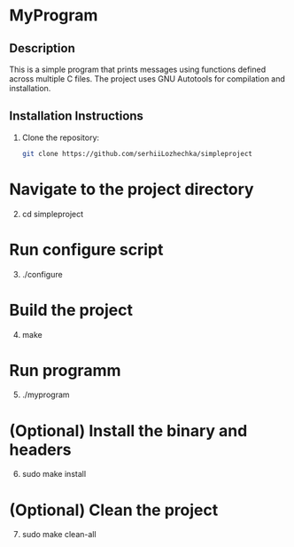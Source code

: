 # MyProgram

## Description

This is a simple program that prints messages using functions defined across multiple C files. The project uses GNU Autotools for compilation and installation.

## Installation Instructions

1. Clone the repository:
   ```bash
   git clone https://github.com/serhiiLozhechka/simpleproject

# Navigate to the project directory

2. cd simpleproject

# Run configure script

3. ./configure

# Build the project

4. make

# Run programm

5. ./myprogram
 
# (Optional) Install the binary and headers

6. sudo make install

# (Optional) Clean the project

7. sudo make clean-all

